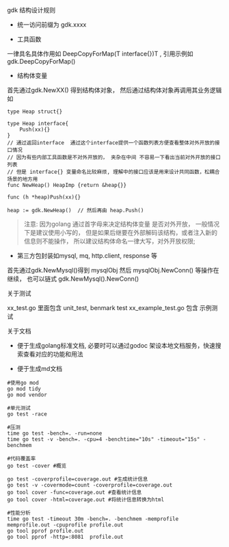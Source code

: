 gdk 结构设计规则

- 统一访问前缀为 gdk.xxxx 

- 工具函数

一律具名具体作用如 DeepCopyForMap(T interface{})T , 引用示例如 gdk.DeepCopyForMap() 

- 结构体变量

首先通过gdk.NewXX() 得到结构体对象， 然后通过结构体对象再调用其业务逻辑如
```golang
type Heap struct{} 

type Heap interface{
    Push(xx){}
}
// 通过返回interface  通过这个interface提供一个函数列表方便查看整体对外开放的接口情况
// 因为有些内部工具函数是不对外开放的， 夹杂在中间 不容易一下看出当前对外开放的接口列表
// 但是 interface{} 变量命名比较麻烦, 理解中的接口应该是用来设计共同函数，松耦合场景的地方用
func NewHeap() HeapImp {return &heap{}}

func (h *heap)Push(xx){}

heap := gdk.NewHeap()  // 然后再由 heap.Push()
```

> 注意: 因为golang 通过首字母来决定结构体变量 是否对外开放， 一般情况下是建议使用小写的， 但是如果后继要在外部解码该结构，或者注入新的信息则不能操作， 所以建议结构体命名一律大写，对外开放权限;

- 第三方包封装如mysql, mq, http.client, response 等

首先通过gdk.NewMysql()得到 mysqlObj 然后 mysqlObj.NewConn() 等操作在继续， 也可以链式 gdk.NewMysql().NewConn()


关于测试

xx_test.go 里面包含 unit_test, benmark test 
xx_example_test.go 包含 示例测试

关于文档 

- 便于生成golang标准文档, 必要时可以通过godoc 架设本地文档服务，快速搜索查看对应的功能和用法

- 便于生成md文档




```shell
#使用go mod
go mod tidy
go mod vendor

#单元测试
go test -race

#压测
time go test -bench=. -run=none
time go test -v -bench=. -cpu=4 -benchtime="10s" -timeout="15s" -benchmem

#代码覆盖率
go test -cover #概览

go test -coverprofile=coverage.out #生成统计信息
go test -v -covermode=count -coverprofile=coverage.out
go tool cover -func=coverage.out #查看统计信息
go tool cover -html=coverage.out #将统计信息转换为html

#性能分析
time go test -timeout 30m -bench=. -benchmem -memprofile memprofile.out -cpuprofile profile.out
go tool pprof profile.out
go tool pprof -http=:8081  profile.out
```
